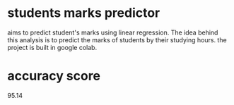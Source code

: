 # students marks predictor
aims to predict student's marks using linear regression. 
The idea behind this analysis is to predict the marks of students by their studying hours.
the project is built in google colab.

# accuracy score
95.14
